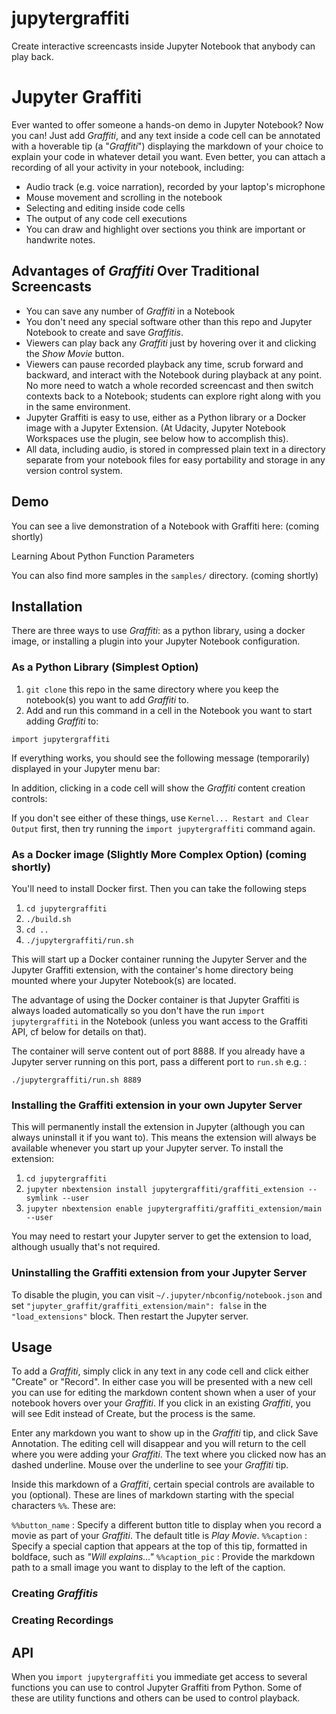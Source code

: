 # jupytergraffiti
Create interactive screencasts inside Jupyter Notebook that anybody can play back.

# Jupyter Graffiti

Ever wanted to offer someone a hands-on demo in Jupyter Notebook? Now
you can! Just add _Graffiti_, and any text inside a code cell can be
annotated with a hoverable tip (a "_Graffiti_") displaying the markdown of your
choice to explain your code in whatever detail you want.  Even better, you can
attach a recording of all your activity in your notebook, including:

* Audio track (e.g. voice narration), recorded by your laptop's microphone
* Mouse movement and scrolling in the notebook
* Selecting and editing inside code cells
* The output of any code cell executions
* You can draw and highlight over sections you think are important or handwrite notes.

## Advantages of _Graffiti_ Over Traditional Screencasts

* You can save any number of _Graffiti_ in a Notebook
* You don't need any special software other than this repo and Jupyter Notebook to create and save _Graffitis_.
* Viewers can play back any _Graffiti_ just by hovering over it and clicking the _Show Movie_ button.
* Viewers can pause recorded playback any time, scrub forward and backward, and interact with the Notebook during
playback at any point. No more need to watch a whole recorded screencast and then switch contexts back to a Notebook; students can explore right along with
you in the same environment.
* Jupyter Graffiti is easy to use, either as a Python library or a Docker image with a Jupyter Extension.  (At Udacity, Jupyter Notebook Workspaces use the plugin, see below how to accomplish this).
* All data, including audio, is stored in compressed plain text in a directory separate from your notebook files for easy portability and storage in any version control system.

## Demo

You can see a live demonstration of a Notebook with Graffiti here: (coming shortly)

Learning About Python Function Parameters

You can also find more samples in the `samples/` directory. (coming shortly)

## Installation

There are three ways to use _Graffiti_: as a python library, using a docker image, or installing a plugin into your Jupyter Notebook configuration. 

### As a Python Library (Simplest Option)

1. `git clone` this repo in the same directory where you keep the notebook(s) you want to add _Graffiti_ to.
1. Add and run this command in a cell in the Notebook you want to start adding _Graffiti_ to: 

```
import jupytergraffiti
```

If everything works, you should see the following message (temporarily) displayed in your Jupyter menu bar:

In addition, clicking in a code cell will show the _Graffiti_ content creation controls:

If you don't see either of these things, use `Kernel... Restart and Clear Output` first, then try running the `import jupytergraffiti` command again.

### As a Docker image (Slightly More Complex Option) (coming shortly)

You'll need to install Docker first. Then you can take the following steps
1. `cd jupytergraffiti`
1. `./build.sh`
1. `cd ..`
1. `./jupytergraffiti/run.sh`

This will start up a Docker container running the Jupyter Server and
the Jupyter Graffiti extension, with the container's home directory
being mounted where your Jupyter Notebook(s) are located.

The advantage of using the Docker container is that Jupyter Graffiti
is always loaded automatically so you don't have the run `import
jupytergraffiti` in the Notebook (unless you want access to the
Graffiti API, cf below for details on that).

The container will serve content out of port 8888. If you already have
a Jupyter server running on this port, pass a different port to
`run.sh` e.g. :

`./jupytergraffiti/run.sh 8889`

### Installing the Graffiti extension in your own Jupyter Server

This will permanently install the extension in Jupyter (although you
can always uninstall it if you want to). This means the extension will
always be available whenever you start up your Jupyter server. To
install the extension:

1. `cd jupytergraffiti`
1. `jupyter nbextension install jupytergraffiti/graffiti_extension --symlink --user`
1. `jupyter nbextension enable jupytergraffiti/graffiti_extension/main --user`

You may need to restart your Jupyter server to get the extension to load, although usually that's not required.

### Uninstalling the Graffiti extension from your Jupyter Server

To disable the plugin, you can visit
`~/.jupyter/nbconfig/notebook.json` and set
`"jupyter_graffit/graffiti_extension/main": false` in the
`"load_extensions"` block. Then restart the Jupyter server.

## Usage

To add a _Graffiti_, simply click in any text in any code cell and click
either "Create" or "Record". In either case you will be presented with
a new cell you can use for editing the markdown content shown when a
user of your notebook hovers over your _Graffiti_.  If you click in an
existing _Graffiti_, you will see Edit instead of Create, but the
process is the same.

Enter any markdown you want to show up in the _Graffiti_ tip, and
click Save Annotation. The editing cell will disappear and you will
return to the cell where you were adding your _Graffiti_. The text
where you clicked now has an dashed underline. Mouse over the
underline to see your _Graffiti_ tip.

Inside this markdown of a _Graffiti_, certain special controls are
available to you (optional). These are lines of markdown starting with
the special characters `%%`. These are:

`%%button_name` : Specify a different button title to display when you record a movie as part of your _Graffiti_. The default title is _Play Movie_.
`%%caption`     : Specify a special caption that appears at the top of this tip, formatted in boldface, such as _"Will explains..."_
`%%caption_pic` : Provide the markdown path to a small image you want to display to the left of the caption. 



### Creating _Graffitis_
### Creating Recordings

## API

When you `import jupytergraffiti` you immediate get access to several
functions you can use to control Jupyter Graffiti from Python. Some of these
are utility functions and others can be used to control playback.
